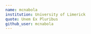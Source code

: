 ```yaml
---
name: mcnabola
institution: University of Limerick
quote: Unem Ex Pluribus 
github_user: mcnabola
---
```


